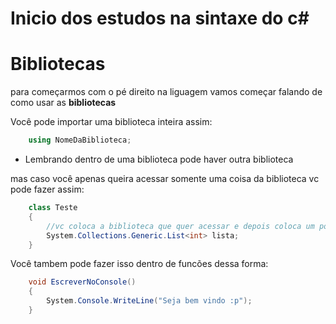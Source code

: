 # Inicio dos estudos na sintaxe do c#

## <h1>Bibliotecas</h1>
para começarmos com o pé direito na liguagem vamos começar falando de como usar as <Strong>bibliotecas</Strong><br>

Você pode importar uma biblioteca inteira assim:

```csharp
    using NomeDaBiblioteca;
```
- Lembrando dentro de uma biblioteca pode haver outra biblioteca

mas caso você apenas queira acessar somente uma coisa da biblioteca vc pode fazer assim:

```csharp
    class Teste
    {
        //vc coloca a biblioteca que quer acessar e depois coloca um ponto para poder acessar tudo que aquela biblioteca tem 
        System.Collections.Generic.List<int> lista;
    }
```

Você tambem pode fazer isso dentro de funcões dessa forma:

```csharp
    void EscreverNoConsole()
    {
        System.Console.WriteLine("Seja bem vindo :p");
    }
```
